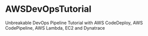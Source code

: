 # AWSDevOpsTutorial
Unbreakable DevOps Pipeline Tutorial with AWS CodeDeploy, AWS CodePipeline, AWS Lambda, EC2 and Dynatrace
